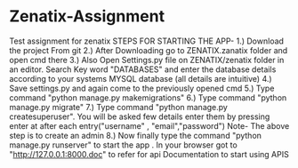 # Zenatix-Assignment
Test assignment for zenatix
STEPS FOR STARTING THE APP-
1.) Download the project From git
2.) After Downloading go to ZENATIX.zanatix folder and open cmd there
3.) Also Open Settings.py file on ZENATIX/zenatix folder in an editor. Search Key word "DATABASES" and enter the database details according to your systems MYSQL database (all details are intuitive)
4.) Save settings.py and again come to the previously opened cmd
5.) Type command "python manage.py makemigrations"
6.) Type command "python manage.py migrate"
7.) Type command "python manage.py createsuperuser". You will be asked few details enter them by pressing enter at after each entry("username" , "email","password")
Note- The above step is to create an admin
8.) Now finally type the command "python manage.py runserver" to start the app . In your browser got to "http://127.0.0.1:8000.doc" to refer for api Documentation to start using APIS

